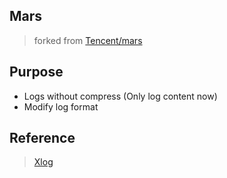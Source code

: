 ## Mars
> forked from [Tencent/mars](https://github.com/Tencent/mars)

## Purpose

- Logs without compress (Only log content now)
- Modify log format

## Reference
> [Xlog](https://github.com/cxMax/Xlog)